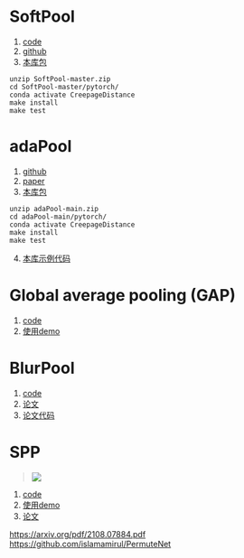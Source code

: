 # SoftPool
1. [code](./softpoolDemo.py)
2. [github](https://github.com/alexandrosstergiou/SoftPool.git)
3. [本库包](../../../../docs/whls/SoftPool-master.zip)
```shell script
unzip SoftPool-master.zip
cd SoftPool-master/pytorch/
conda activate CreepageDistance
make install
make test
```

# adaPool
1. [github](https://github.com/alexandrosstergiou/adaPool)
2. [paper](https://arxiv.org/abs/2111.00772)
3. [本库包](../../../../docs/whls/adaPool-main.zip)
```shell script
unzip adaPool-main.zip
cd adaPool-main/pytorch/
conda activate CreepageDistance
make install
make test
```
4. [本库示例代码](./adaPool.py)

# Global average pooling (GAP)
1. [code](./AvgPool2d.py)
2. [使用demo](../../../../test/cv/bases/pool/train_GAP.py)

# BlurPool
1. [code](BlurPool.py)
2. [论文](https://arxiv.org/abs/1904.11486)
3. [论文代码](https://github.com/adobe/antialiased-cnns)

# SPP
> ![](SPP.png)
1. [code](SPP.py)
2. [使用demo](../../../../test/cv/bases/pool/train_spppool.py)
3. [论文](https://arxiv.org/pdf/1406.4729.pdf)

https://arxiv.org/pdf/2108.07884.pdf
https://github.com/islamamirul/PermuteNet